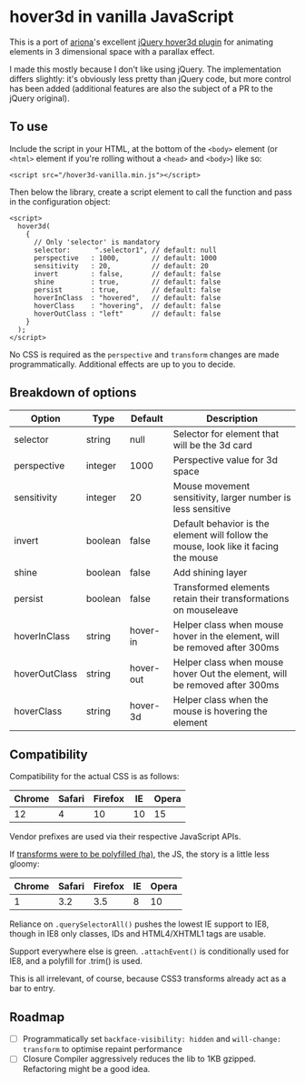 # hover3d in vanilla JavaScript

This is a port of [ariona](https://github.com/ariona)'s excellent [jQuery hover3d plugin](https://github.com/ariona/hover3d) for animating elements in 3 dimensional space with a parallax effect.

I made this mostly because I don't like using jQuery. The implementation differs slightly: it's obviously less pretty than jQuery code, but more control has been added (additional features are also the subject of a PR to the jQuery original).

To use
------
Include the script in your HTML, at the bottom of the `<body>` element (or `<html>` element if you're rolling without a `<head>` and `<body>`) like so:

    <script src="/hover3d-vanilla.min.js"></script>

Then below the library, create a script element to call the function and pass in the configuration object:

    <script>
      hover3d(
        {
          // Only 'selector' is mandatory
          selector:      ".selector1", // default: null
          perspective   : 1000,        // default: 1000
          sensitivity   : 20,          // default: 20
          invert        : false,       // default: false
          shine         : true,        // default: false
          persist       : true,        // default: false
          hoverInClass  : "hovered",   // default: false
          hoverClass    : "hovering",  // default: false
          hoverOutClass : "left"       // default: false
        }
      );
    </script>
    
No CSS is required as the `perspective` and `transform` changes are made programmatically. Additional effects are up to you to decide.

Breakdown of options
--------------------

Option | Type | Default | Description
------ | ---- | ------- | -----------
selector | string | null | Selector for element that will be the 3d card
perspective | integer | 1000 | Perspective value for 3d space
sensitivity | integer | 20 | Mouse movement sensitivity, larger number is less sensitive
invert | boolean | false | Default behavior is the element will follow the mouse, look like it facing the mouse
shine | boolean | false | Add shining layer
persist | boolean | false | Transformed elements retain their transformations on mouseleave
hoverInClass | string | hover-in | Helper class when mouse hover in the element, will be removed after 300ms
hoverOutClass | string | hover-out | Helper class when mouse hover Out the element, will be removed after 300ms
hoverClass | string | hover-3d | Helper class when the mouse is hovering the element

Compatibility
-------------
Compatibility for the actual CSS is as follows:

Chrome | Safari | Firefox | IE | Opera
------ | ------ | ------- | ----- | -----
12 | 4 | 10 | 10 | 15

Vendor prefixes are used via their respective JavaScript APIs.

If [transforms were to be polyfilled (ha)](http://www.useragentman.com/blog/csssandpaper-a-css3-javascript-library/), the JS, the story is a little less gloomy:

Chrome | Safari | Firefox | IE | Opera
------ | ------ | ------- | ----- | -----
1 | 3.2 | 3.5 | 8 | 10

Reliance on `.querySelectorAll()` pushes the lowest IE support to IE8, though in IE8 only classes, IDs and HTML4/XHTML1 tags are usable. 

Support everywhere else is green. `.attachEvent()` is conditionally used for IE8, and a polyfill for .trim() is used. 

This is all irrelevant, of course, because CSS3 transforms already act as a bar to entry.

Roadmap
-------
- [ ] Programmatically set `backface-visibility: hidden` and `will-change: transform` to optimise repaint performance 
- [ ] Closure Compiler aggressively reduces the lib to 1KB gzipped. Refactoring might be a good idea.
